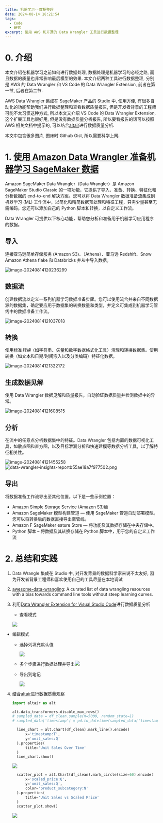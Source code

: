 ```yaml
---
title: 机器学习--数据整理
date: 2024-08-14 18:21:54
tags:
  - Code
  - 研究
excerpt: 使用 AWS 和开源的 Data Wrangler 工具进行数据整理
---
```


# 0. 介绍

本文介绍在机器学习之前如何进行数据处理, 数据处理是机器学习的必经之路, 而且数据的质量也非常影响最后模型的效果. 本文介绍两种工具进行数据整理, 分别是 AWS 的 Data Wrangler 和 VS Code 的 Data Wrangler Extension, 前者在第一节, 后者在第二节.

AWS Data Wrangler 集成在 SageMaker 产品的 Studio 中, 使用方便, 有很多自动化的功能帮助我们进行数据整理和查看数据质量报告, 但是开发者背景的工程师可能不太习惯这种方式, 所以本文又介绍 VS Code 的 Data Wrangler Extension, 这个扩展工具也很好用, 但是没有数据质量分析报告, 所以要看报告的话可以按照 AWS 相关文档中提示的, 可以结合[altair](https://altair-viz.github.io/index.html)进行数据质量分析.

本文中包含很多图片, 图床时 Github Gist, 所以需要科学上网.

# 1. [使用 Amazon Data Wrangler 准备机器学习 SageMaker 数据](https://docs.amazonaws.cn/sagemaker/latest/dg/data-wrangler.html)

Amazon SageMaker Data Wrangler（Data Wrangler）是 Amazon SageMaker Studio Classic 的一项功能，它提供了导入、准备、转换、特征化和分析数据的 end-to-end 解决方案。您可以将 Data Wrangler 数据准备流集成到机器学习 (ML) 工作流中，以简化和精简数据预处理和特征工程，只需少量甚至无需编码。您还可以添加自己的 Python 脚本和转换，以自定义工作流。

Data Wrangler 可提供以下核心功能，帮助您分析和准备用于机器学习应用程序的数据。

## **导入**

连接亚马逊简单存储服务 (Amazon S3)、（Athena）、亚马逊 Redshift、Snow Amazon Athena flake 和 Databricks 并从中导入数据。

![image-20240814120236299](https://raw.githubusercontent.com/nnsay/gist/main/imgimage-20240814120236299.png)

## **数据流**

创建数据流以定义一系列机器学习数据准备步骤。您可以使用流合并来自不同数据源的数据集，确定要应用于数据集的转换数量和类型，并定义可集成到机器学习管线中的数据准备工作流。

![image-20240814121037018](https://raw.githubusercontent.com/nnsay/gist/main/imgimage-20240814121037018.png)

## **转换**

使用标准*转换*（如字符串、矢量和数字数据格式化工具）清理和转换数据集。使用转换（如文本和日期/时间嵌入以及分类编码）特征化数据。

![image-20240814121322172](https://raw.githubusercontent.com/nnsay/gist/main/imgimage-20240814121322172.png)

## **生成数据见解**

使用 Data Wrangler 数据见解和质量报告，自动验证数据质量并检测数据中的异常。

![image-20240814121608515](https://raw.githubusercontent.com/nnsay/gist/main/imgimage-20240814121608515.png)

## **分析**

在流中的任意点分析数据集中的特征。Data Wrangler 包括内置的数据可视化工具，如散点图和直方图，以及目标泄漏分析和快速建模等数据分析工具，以了解特征相关性。

![image-20240814121455258](https://raw.githubusercontent.com/nnsay/gist/main/imgimage-20240814121455258.png)
![data-wrangler-insights-reportb55ae18a7f977502.png](https://img.picgo.net/2024/08/14/data-wrangler-insights-reportb55ae18a7f977502.png)

## **导出**

将数据准备工作流导出至其他位置。以下是一些示例位置：

- Amazon Simple Storage Service (Amazon S3)桶
- Amazon SageMaker 模型构建管道 — 使用 SageMaker 管道自动部署模型。您可以将转换后的数据直接导出至管线。
- Amazon F SageMaker eature Store — 将功能及其数据存储在中央存储中。
- Python 脚本 – 将数据及其转换存储在 Python 脚本中，用于您的自定义工作流

# 2. 总结和实践

1. Data Wrangle 集成在 Studio 中, 对开发背景的数据科学家来说不太友好, 因为开发者背景工程师和喜欢使用自己的工具尽量在本地调试

2. [awesome-data-wrangling](https://github.com/peerside/awesome-data-wrangling): A curated list of data wrangling resources with a bias towards command line tools without steep learning curves.

3. 利用[Data Wrangler Extension for Visual Studio Code](https://github.com/microsoft/vscode-data-wrangler)进行数据质量分析

   - 查看模式

   ![](https://img.picgo.net/2024/08/14/f8fa6c17b75ec98656c34834b7e9addf4a91a3a0f208d1eb.png)

- 编辑模式

  - 选择列填充默认值

    ![](https://img.picgo.net/2024/08/14/5722dc380dec149a82ab16b460c4c39989e633a0374d9eab.png)

  - 多个步骤进行数据处理并导出![](https://img.picgo.net/2024/08/14/c0fd9f828ff4a34a4d415a641d5f86fcb92d2edc88d0cf7f.png)

  - 导出到笔记

    ![](https://img.picgo.net/2024/08/14/90ebd3e18def0cbfd04dbbab47b4dbbd26867ee3b4739727.png)

4. 结合[altair](https://altair-viz.github.io/index.html)进行数据质量观察

   ```python
   import altair as alt

   alt.data_transformers.disable_max_rows()
   # sampled_data = df_clean.sample(n=5000, random_state=1)
   # sampled_data['timestamp'] = pd.to_datetime(sampled_data['timestamp'])
   ```

   ```python
     line_chart = alt.Chart(df_clean).mark_line().encode(
         x='timestamp:T',
         y='unit_sales:Q'
     ).properties(
         title='Unit Sales Over Time'
     )
     line_chart.show()
   ```

   ![](https://img.picgo.net/2024/08/14/data-wrangle-linec418e913de4bd087.png)

   ```python
     scatter_plot = alt.Chart(df_clean).mark_circle(size=60).encode(
         x='scaled_price:Q',
         y='unit_sales:Q',
         color='product_subcategory:N'
     ).properties(
         title='Unit Sales vs Scaled Price'
     )
     scatter_plot.show()
   ```

   ![](https://img.picgo.net/2024/08/14/data-wrangle-plot23cd9d5ce92aaae9.png)
